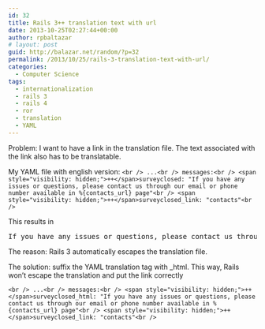 ```yaml
---
id: 32
title: Rails 3++ translation text with url
date: 2013-10-25T02:27:44+00:00
author: rpbaltazar
# layout: post
guid: http://balazar.net/random/?p=32
permalink: /2013/10/25/rails-3-translation-text-with-url/
categories:
  - Computer Science
tags:
  - internationalization
  - rails 3
  - rails 4
  - ror
  - translation
  - YAML
---
```

Problem:
I want to have a link in the translation file. The text associated with the link also has to be translatable.

My YAML file with english version:
`<br />
...<br />
messages:<br />
<span style="visibility: hidden;">++</span>surveyclosed: "If you have any issues or questions, please contact us through our email or phone number available in %{contacts_url} page"<br />
<span style="visibility: hidden;">++</span>surveyclosed_link: "contacts"<br />
`

This results in

<pre>If you have any issues or questions, please contact us through our email or phone number available in &lt;a href="/contacts"&gt;contacts&lt;/a&gt; page</pre>

The reason:
Rails 3 automatically escapes the translation file.

The solution:
suffix the YAML translation tag with _html. This way, Rails won&#8217;t escape the translation and put the link correctly

`<br />
...<br />
messages:<br />
<span style="visibility: hidden;">++</span>surveyclosed_html: "If you have any issues or questions, please contact us through our email or phone number available in %{contacts_url} page"<br />
<span style="visibility: hidden;">++</span>surveyclosed_link: "contacts"<br />
`
